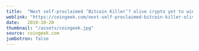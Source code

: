 ```yaml
---
title:  "Next self-proclaimed ‘Bitcoin Killer’? olive crypto yet to win over critics"
weblink: "https://coingeek.com/next-self-proclaimed-bitcoin-killer-olive-crypto-yet-win-critics/"
date:   2018-10-20
thumbnail: "/assets/coingeek.jpg"
source: coingeek.com
jumbotron: false
---
```


